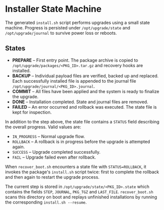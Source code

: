 # Installer State Machine

The generated `install.sh` script performs upgrades using a small
state machine.  Progress is persisted under `/opt/upgrade/state` and
`/opt/upgrade/journal` to survive power loss or reboots.

## States

* **PREPARE** – First entry point. The package archive is copied to
  `/opt/upgrade/packages/<PKG_ID>.tar.gz` and recovery hooks are
  installed.
* **BACKUP** – Individual payload files are verified, backed up and
  replaced. Each successfully installed file is appended to the journal
  file `/opt/upgrade/journal/<PKG_ID>.journal`.
* **COMMIT** – All files have been applied and the system is ready to
  finalize the upgrade.
* **DONE** – Installation completed. State and journal files are
  removed.
* **FAILED** – An error occurred and rollback was executed. The state
  file is kept for inspection.

In addition to the step above, the state file contains a `STATUS`
field describing the overall progress. Valid values are:

* `IN_PROGRESS` – Normal upgrade flow.
* `ROLLBACK` – A rollback is in progress before the upgrade is
  attempted again.
* `SUCCESS` – Upgrade completed successfully.
* `FAIL` – Upgrade failed even after rollback.

When `recover_boot.sh` encounters a state file with `STATUS=ROLLBACK`,
it invokes the package's `install.sh` script twice: first to complete
the rollback and then again to restart the upgrade process.

The current step is stored in `/opt/upgrade/state/<PKG_ID>.state` which
contains the fields `STEP`, `JOURNAL`, `PKG_TGZ` and `LAST_FILE`.
`recover_boot.sh` scans this directory on boot and replays unfinished
installations by running the corresponding `install.sh --resume`.
